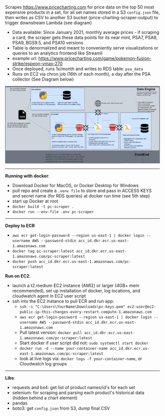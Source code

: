 Scrapes https://www.pricecharting.com for price data on the top 50 most expensive products in a set, for all set names stored in a S3 `config.json` file, then writes as CSV to another S3 bucket (price-charting-scraper-output) to trigger downstream Lambda (see diagram)
   - Data available: Since January 2021, monthly average prices - if scraping a card, the scraper gets these data points for its near mint, PSA7, PSA8, PSA9, BGS9.5, and PSA10 versions
   - Table is denormalized and meant to conveniently serve visualizations or queries to an analytics frontend like Streamli
   - example url: https://www.pricecharting.com/game/pokemon-fusion-strike/espeon-vmax-270
- Once deployed, runs 1x/month and writes to RDS table: `psa_data`
- Runs on EC2 via chron job (16th of each month), a day after the PSA collector (See Diagram below)


![ alt text for screen readers](/images/schema.png "Text to show on mouseover")






---
**Running with docker**:
- Download Docker for MacOS, or Docker Desktop for Windows
- pull repo and create a `.venv file` to store and pass in ACCESS KEYS and secret name (for RDS queries) at docker run time (see 5th step)
-  start up Docker at root
- `docker build -t pc-scraper .`
- `docker run --env-file .env pc-scraper`

---
**Deploy to ECR**
- `aws ecr get-login-password --region us-east-1 | docker login --username AWS --password-stdin acc_id.dkr.ecr.us-east-1.amazonaws.com`
- `docker tag pc-scraper:latest acc_id.dkr.ecr.us-east-1.amazonaws.com/pc-scraper:latest`
- `docker push acc_id.dkr.ecr.us-east-1.amazonaws.com/pc-scraper:latest`

**Run on EC2**:
- launch a t2.medium	 EC2 instance (AMI2) or larger (4GB+ mem recommended), set up installation of docker, log locations, and cloudwatch agent in EC2 user script
- ssh into the EC2 instance to pull ECR and run app:
   - `ssh -i "C:\Users\YourName\Downloads\pc-keys.pem" ec2-user@ec2-public-ip-this-changes-every-restart.compute-1.amazonaws.com`
   - `aws ecr get-login-password --region us-east-1 | docker login --username AWS --password-stdin acc_id.dkr.ecr.us-east-1.amazonaws.com`
   - Pull latest version: `docker pull acc_id.dkr.ecr.us-east-1.amazonaws.com/pc-scraper:latest`
   - Start docker if user script did not: `sudo systemctl start docker`
   - `docker run -d --name your-container-name acc_id.dkr.ecr.us-east-1.amazonaws.com/pc-scraper:latest`
   - look at live logs via: `docker logs -f your-container-name`, or Cloudwatch log groups


---
**Libs**:
- requests and bs4: get list of product names/id's for each set
- selenium: for scraping and parsing each product's historical data (hidden behind a chart element)
- pandas
- boto3: get `config.json` from S3, dump final CSV

